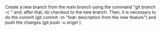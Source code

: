 Create a new branch from the main branch using the command "git branch -c <specificBranch> <newBranch>" and, after that, do checkout to the new branch.
Then, it is necessary to do the commit (git commit -m "feat: description from the new feature") and push the changes (git push -u origin <newBranch>).
